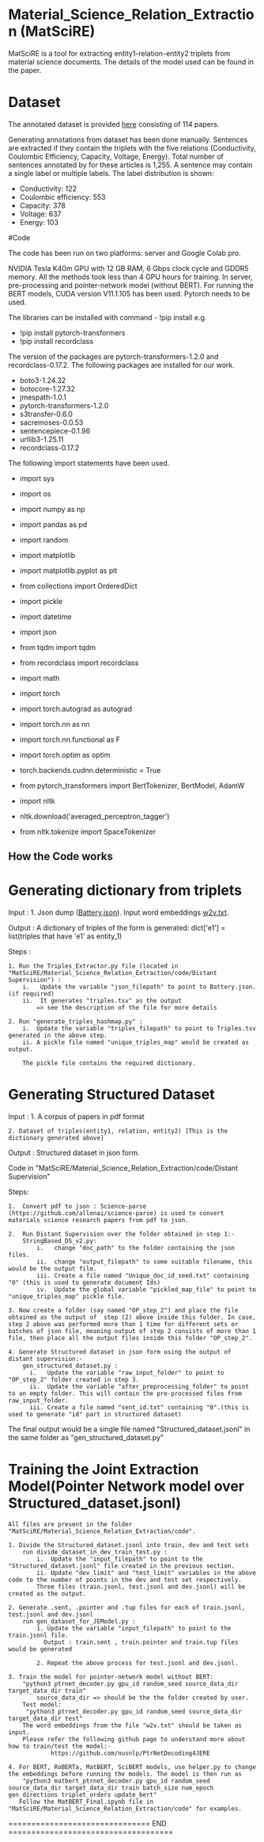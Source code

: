 # Material_Science_Relation_Extraction (MatSciRE)

MatSciRE is a tool for extracting entity1-relation-entity2 triplets from material science documents. The details of the model used can be found in the paper.

# Dataset

The annotated dataset is provided [here](https://drive.google.com/drive/folders/1Tx-jHdTmGBb2XKtC_n5fOXG5w1pRxjFN?usp=sharing) consisting of 114 papers.

Generating annotations from dataset has been done manually. Sentences are extracted if they contain the triplets with the five relations (Conductivity, Coulombic Efficiency, Capacity, Voltage, Energy). Total number of sentences annotated by for these articles is 1,255. A sentence may contain a single label or multiple labels. The label distribution is shown:

- Conductivity: 122
- Coulombic efficiency: 553
- Capacity: 378
- Voltage: 637
- Energy: 103

#Code

The code has been run on two platforms: server and Google Colab pro.

NVIDIA Tesla K40m GPU with 12
GB RAM, 6 Gbps clock cycle and GDDR5 memory. All the methods took less than 4 GPU hours for training. In server, pre-processing and pointer-network model (without BERT). For running the BERT models, CUDA version V11.1.105 has been used. Pytorch needs to be used.

The libraries can be installed with command - !pip install e.g. 

- !pip install pytorch-transformers
- !pip install recordclass

The version of the packages are pytorch-transformers-1.2.0 and recordclass-0.17.2. The following packages are installed for our work.

- boto3-1.24.32
- botocore-1.27.32 
- jmespath-1.0.1
- pytorch-transformers-1.2.0 
- s3transfer-0.6.0
- sacremoses-0.0.53
- sentencepiece-0.1.96
- urllib3-1.25.11
- recordclass-0.17.2

The following import statements have been used.

- import sys
- import os
- import numpy as np
- import pandas as pd
- import random
- import matplotlib
- import matplotlib.pyplot as plt

- from collections import OrderedDict
- import pickle
- import datetime
- import json
- from tqdm import tqdm
- from recordclass import recordclass
- import math
- import torch
- import torch.autograd as autograd
- import torch.nn as nn
- import torch.nn.functional as F
- import torch.optim as optim
- torch.backends.cudnn.deterministic = True
- from pytorch_transformers import BertTokenizer, BertModel, AdamW

- import nltk
- nltk.download('averaged_perceptron_tagger')
- from nltk.tokenize import SpaceTokenizer


How the Code works
---------------------------------------
Generating dictionary from triplets
========================================
Input : 
    1. Json dump ([Battery.json](https://drive.google.com/file/d/16eqDPl61SiUMEwHgshwOvar5KcNJ-oQt/view?usp=sharing)). Input word embeddings [w2v.txt](https://drive.google.com/file/d/1QapkU-uYwdFRQ8-aR80SaSiFcCCCCuEn/view?usp=sharing).
    

Output : 
    A dictionary of triples of the form is generated:
        dict['e1'] = list(triples that have 'e1' as entity_1)

Steps : 

    1. Run the Triples_Extractor.py file (located in "MatSciRE/Material_Science_Relation_Extraction/code/Distant Supervision") : 
        i.   Update the variable "json_filepath" to point to Battery.json. (if required)
        ii.  It generates "triples.tsv" as the output
            => see the description of the file for more details
            
    2. Run "generate_triples_hashmap.py" : 
        i.  Update the variable "triples_filepath" to point to Triples.tsv generated in the above step.
        ii. A pickle file named "unique_triples_map" would be created as output.
         
        The pickle file contains the required dictionary.

Generating Structured Dataset
=========================================
Input : 
    1. A corpus of papers in pdf format
    
    2. Dataset of triples(entity1, relation, entity2) [This is the dictionary generated above]
    
Output : 
    Structured dataset in json form.

Code in "MatSciRE/Material_Science_Relation_Extraction/code/Distant Supervision"

Steps:

    1.  Convert pdf to json : Science-parse (https://github.com/allenai/science-parse) is used to convert materials science research papers from pdf to json.
    
    2.  Run Distant Supervision over the folder obtained in step 1:-
        StringBased_DS_v2.py: 
            i.   change "doc_path" to the folder containing the json files.
            ii.  change "output_filepath" to some suitable filename, this would be the output file.
            iii. Create a file named "Unique_doc_id_seed.txt" containing "0" (this is used to generate document Ids)
            iv.  Update the global variable "pickled_map_file" to point to "unique_triples_map" pickle file.
    
    3. Now create a folder (say named "OP_step_2") and place the file obtained as the output of  step (2) above inside this folder. In case, step 2 above was performed more than 1 time for different sets or batches of json file, meaning output of step 2 consists of more than 1 file, then place all the output files inside this folder "OP_step_2".
            
    4. Generate Structured dataset in json form using the output of distant supervision:-
        gen_structured_dataset.py : 
          i.   Update the variable "raw_input_folder" to point to "OP_step_2" folder created in step 3.
          ii.  Update the variable "after_preprocessing_folder" to point to an empty folder. This will contain the pre-processed files from raw_input_folder.
          iii. Create a file named "sent_id.txt" containing "0".(this is used to generate "id" part in structured dataset)
            
 The final output would be a single file named "Structured_dataset.jsonl" in the same folder as "gen_structured_dataset.py"
        

Training the Joint Extraction Model(Pointer Network model over Structured_dataset.jsonl)
=====================================================================
    All files are present in the folder "MatSciRE/Material_Science_Relation_Extraction/code".
   
    1. Divide the Structured_dataset.jsonl into train, dev and test sets
        run divide_dataset_in_dev_train_test.py :
            i.  Update the "input_filepath" to point to the "Structured_dataset.jsonl" file created in the previous section.
            ii. Update "dev_limit" and "test_limit" variables in the above code to the number of points in the dev and test set respectively.
            Three files (train.jsonl, test.jsonl and dev.jsonl) will be created as the output.
    
    2. Generate .sent, .pointer and .tup files for each of train.jsonl, test.jsonl and dev.jsonl
        run gen_dataset_for_JEModel.py : 
            1. Update the variable "input_filepath" to point to the train.jsonl file.
              Output : train.sent , train.pointer and train.tup files would be generated
            
            2. Repeat the above process for test.jsonl and dev.jsonl.
    
    3. Train the model for pointer-network model without BERT:
        "python3 ptrnet_decoder.py gpu_id random_seed source_data_dir target_data_dir train"
            source_data_dir => should be the the folder created by user.
        Test model:
         "python3 ptrnet_decoder.py gpu_id random_seed source_data_dir target_data_dir test"
        The word embeddings from the file "w2v.txt" should be taken as input.
        Please refer the following github page to understand more about how to train/test the model:-
                https://github.com/nusnlp/PtrNetDecoding4JERE
                
    4. For BERT, RoBERTa, MatBERT, SciBERT models, use helper.py to change the embeddings before running the models. The model is then run as 
        "python3 matbert_ptrnet_decoder.py gpu_id random_seed source_data_dir target_data_dir train batch_size num_epoch gen_directions triplet_orders update_bert"
       Follow the MatBERT_Final.ipynb file in "MatSciRE/Material_Science_Relation_Extraction/code" for examples.
    
=============================== END ====================================

